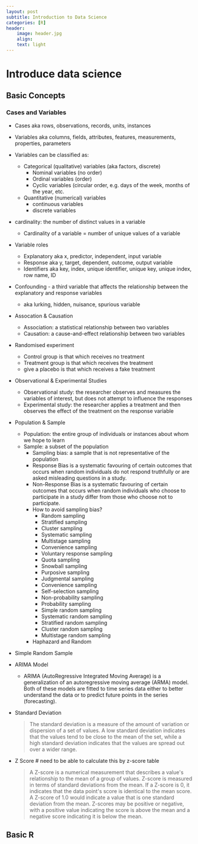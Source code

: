 ```yaml
---
layout: post
subtitle: Introduction to Data Science
categories: [R]
header:
    image: header.jpg
    align:
    text: light
---
```


# Introduce data science

## Basic Concepts

### Cases and Variables

* Cases aka rows, observations, records, units, instances
  
* Variables aka columns, fields, attributes, features, measurements, properties, parameters
* Variables can be classified as:
  * Categorical (qualitative) variables (aka factors, discrete)
    * Nominal variables (no order) 
    * Ordinal variables (order)
    * Cyclic variables (circular order, e.g. days of the week, months of the year, etc.
  * Quantitative (numerical) variables
    * continuous variables
    * discrete variables
  
* cardinality: the number of distinct values in a variable
  * Cardinality of a variable = number of unique values of a variable
  
* Variable roles
  * Explanatory aka x, predictor, independent, input variable
  * Response aka y, target, dependent, outcome, output variable
  * Identifiers aka key, index, unique identifier, unique key, unique index, row name, ID
  
* Confounding - a third variable that affects the relationship between the explanatory and response variables
  * aka lurking, hidden, nuisance, spurious variable
  
* Assocation & Causation
  * Association: a statistical relationship between two variables
  * Causation: a cause-and-effect relationship between two variables
  
* Randomised experiment
  * Control group is that which receives no treatment
  * Treatment group is that which receives the treatment
  * give a placebo is that which receives a fake treatment
  
* Observational & Experimental Studies
  * Observational study: the researcher observes and measures the variables of interest, but does not attempt to influence the responses
  * Experimental study: the researcher applies a treatment and then observes the effect of the treatment on the response variable
  
* Population & Sample
  * Population: the entire group of individuals or instances about whom we hope to learn
  * Sample: a subset of the population
    * Sampling bias: a sample that is not representative of the population
    * Response Bias is a systematic favouring of certain outcomes that occurs when random individuals do not respond truthfully or are asked misleading questions in a study.
    * Non-Response Bias is a systematic favouring of certain outcomes that occurs when random individuals who choose to participate in a study differ from those who choose not to participate.
    * How to avoid sampling bias?
      * Random sampling
      * Stratified sampling
      * Cluster sampling
      * Systematic sampling
      * Multistage sampling
      * Convenience sampling
      * Voluntary response sampling
      * Quota sampling
      * Snowball sampling
      * Purposive sampling
      * Judgmental sampling
      * Convenience sampling
      * Self-selection sampling
      * Non-probability sampling
      * Probability sampling
      * Simple random sampling
      * Systematic random sampling
      * Stratified random sampling
      * Cluster random sampling
      * Multistage random sampling
    * Haphazard and Random

* Simple Random Sample

* ARIMA Model
  * ARIMA (AutoRegressive Integrated Moving Average) is a generalization of an autoregressive moving average (ARMA) model. Both of these models are fitted to time series data either to better understand the data or to predict future points in the series (forecasting).
  
* Standard Deviation
  > The standard deviation is a measure of the amount of variation or dispersion of a set of values. A low standard deviation indicates that the values tend to be close to the mean of the set, while a high standard deviation indicates that the values are spread out over a wider range.
  
* Z Score # need to be able to calculate this by z-score table
  > A Z-score is a numerical measurement that describes a value's relationship to the mean of a group of values. Z-score is measured in terms of standard deviations from the mean. If a Z-score is 0, it indicates that the data point's score is identical to the mean score. A Z-score of 1.0 would indicate a value that is one standard deviation from the mean. Z-scores may be positive or negative, with a positive value indicating the score is above the mean and a negative score indicating it is below the mean.
  
## Basic R
